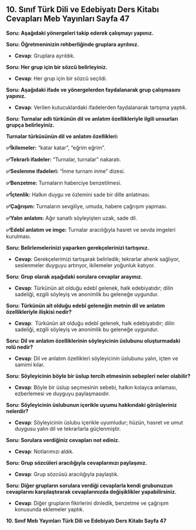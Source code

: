 ## 10. Sınıf Türk Dili ve Edebiyatı Ders Kitabı Cevapları Meb Yayınları Sayfa 47

**Soru: Aşağıdaki yönergeleri takip ederek çalışmayı yapınız.**

**Soru: Öğretmeninizin rehberliğinde gruplara ayrılınız.**

* **Cevap**: Gruplara ayrıldık.

**Soru: Her grup için bir sözcü belirleyiniz.**

* **Cevap**: Her grup için bir sözcü seçildi.

**Soru: Aşağıdaki ifade ve yönergelerden faydalanarak grup çalışmasını yapınız.**

* **Cevap**: Verilen kutucuklardaki ifadelerden faydalanarak tartışma yaptık.

**Soru: Turnalar adlı türkünün dil ve anlatım özellikleriyle ilgili unsurları grupça belirleyiniz.**

**Turnalar türküsünün dil ve anlatım özellikleri:**

**✅İkilemeler:** “katar katar”, “eğrim eğrim”.

**✅Tekrarlı ifadeler:** “Turnalar, turnalar” nakaratı.

**✅Seslenme ifadeleri:** “İnme turnam inme” dizesi.

**✅Benzetme:** Turnaların haberciye benzetilmesi.

**✅İçtenlik:** Halkın duygu ve özlemini sade bir dille anlatması.

**✅Çağrışım:** Turnaların sevgiliye, umuda, habere çağrışım yapması.

**✅Yalın anlatım:** Ağır sanatlı söyleyişten uzak, sade dil.

**✅Edebî anlatım ve imge:** Turnalar aracılığıyla hasret ve sevda imgeleri kurulması.

**Soru: Belirlemelerinizi yaparken gerekçelerinizi tartışınız.**

* **Cevap**: Gerekçelerimizi tartışarak belirledik; tekrarlar ahenk sağlıyor, seslenmeler duyguyu artırıyor, ikilemeler yoğunluk katıyor.

**Soru: Grup olarak aşağıdaki sorulara cevaplar arayınız.**

* **Cevap**: Türkünün ait olduğu edebî gelenek, halk edebiyatıdır; dilin sadeliği, ezgili söyleyiş ve anonimlik bu geleneğe uygundur.

**Soru: Türkünün ait olduğu edebî geleneğin metnin dil ve anlatım özellikleriyle ilişkisi nedir?**

* **Cevap**:  Türkünün ait olduğu edebî gelenek, halk edebiyatıdır; dilin sadeliği, ezgili söyleyiş ve anonimlik bu geleneğe uygundur.

**Soru: Dil ve anlatım özelliklerinin söyleyicinin üslubunu oluşturmadaki rolü nedir?**

* **Cevap**: Dil ve anlatım özellikleri söyleyicinin üslubunu yalın, içten ve samimi kılar.

**Soru: Söyleyicinin böyle bir üslup tercih etmesinin sebepleri neler olabilir?**

* **Cevap**: Böyle bir üslup seçmesinin sebebi, halkın kolayca anlaması, ezberlemesi ve duyguyu paylaşmasıdır.

**Soru: Söyleyicinin üslubunun içerikle uyumu hakkındaki görüşleriniz nelerdir?**

* **Cevap**: Söyleyicinin üslubu içerikle uyumludur; hüzün, hasret ve umut duygusu yalın dil ve tekrarlarla güçlenmiştir.

**Soru: Sorulara verdiğiniz cevapları not ediniz.**

* **Cevap**: Notlarımızı aldık.

**Soru: Grup sözcüleri aracılığıyla cevaplarınızı paylaşınız.**

* **Cevap**: Grup sözcüsü aracılığıyla paylaştık.

**Soru: Diğer grupların sorulara verdiği cevaplarla kendi grubunuzun cevaplarını karşılaştırarak cevaplarınızda değişiklikler yapabilirsiniz.**

* **Cevap**: Diğer grupların fikirlerini dinledik, benzetme ve çağrışım konusunda eklemeler yaptık.

**10. Sınıf Meb Yayınları Türk Dili ve Edebiyatı Ders Kitabı Sayfa 47**